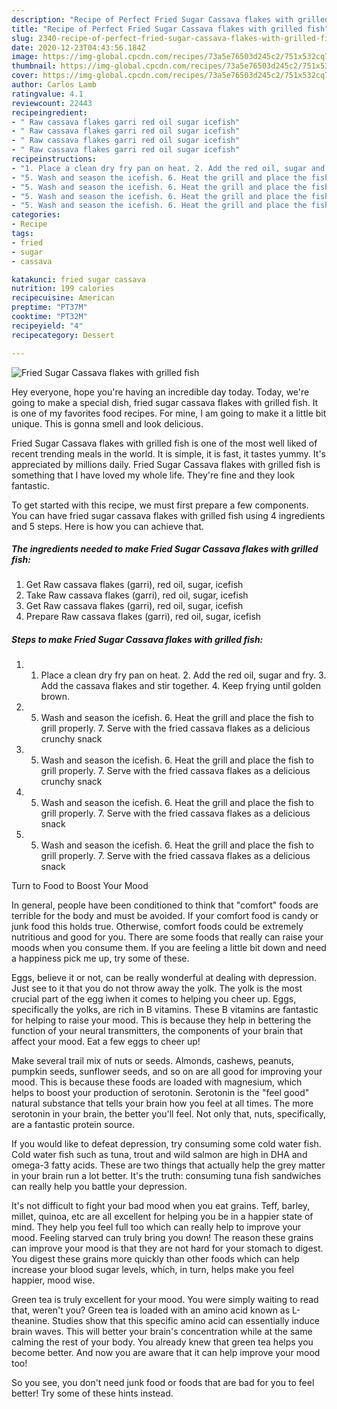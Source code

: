 ```yaml
---
description: "Recipe of Perfect Fried Sugar Cassava flakes with grilled fish"
title: "Recipe of Perfect Fried Sugar Cassava flakes with grilled fish"
slug: 2340-recipe-of-perfect-fried-sugar-cassava-flakes-with-grilled-fish
date: 2020-12-23T04:43:56.184Z
image: https://img-global.cpcdn.com/recipes/73a5e76503d245c2/751x532cq70/fried-sugar-cassava-flakes-with-grilled-fish-recipe-main-photo.jpg
thumbnail: https://img-global.cpcdn.com/recipes/73a5e76503d245c2/751x532cq70/fried-sugar-cassava-flakes-with-grilled-fish-recipe-main-photo.jpg
cover: https://img-global.cpcdn.com/recipes/73a5e76503d245c2/751x532cq70/fried-sugar-cassava-flakes-with-grilled-fish-recipe-main-photo.jpg
author: Carlos Lamb
ratingvalue: 4.1
reviewcount: 22443
recipeingredient:
- " Raw cassava flakes garri red oil sugar icefish"
- " Raw cassava flakes garri red oil sugar icefish"
- " Raw cassava flakes garri red oil sugar icefish"
- " Raw cassava flakes garri red oil sugar icefish"
recipeinstructions:
- "1. Place a clean dry fry pan on heat. 2. Add the red oil, sugar and fry. 3. Add the cassava flakes and stir together. 4. Keep frying until golden brown."
- "5. Wash and season the icefish. 6. Heat the grill and place the fish to grill properly. 7. Serve with the fried cassava flakes as a delicious crunchy snack"
- "5. Wash and season the icefish. 6. Heat the grill and place the fish to grill properly. 7. Serve with the fried cassava flakes as a delicious crunchy snack"
- "5. Wash and season the icefish. 6. Heat the grill and place the fish to grill properly. 7. Serve with the fried cassava flakes as a delicious snack"
- "5. Wash and season the icefish. 6. Heat the grill and place the fish to grill properly. 7. Serve with the fried cassava flakes as a delicious snack"
categories:
- Recipe
tags:
- fried
- sugar
- cassava

katakunci: fried sugar cassava 
nutrition: 199 calories
recipecuisine: American
preptime: "PT37M"
cooktime: "PT32M"
recipeyield: "4"
recipecategory: Dessert

---
```



![Fried Sugar Cassava flakes with grilled fish](https://img-global.cpcdn.com/recipes/73a5e76503d245c2/751x532cq70/fried-sugar-cassava-flakes-with-grilled-fish-recipe-main-photo.jpg)

Hey everyone, hope you're having an incredible day today. Today, we're going to make a special dish, fried sugar cassava flakes with grilled fish. It is one of my favorites food recipes. For mine, I am going to make it a little bit unique. This is gonna smell and look delicious.

Fried Sugar Cassava flakes with grilled fish is one of the most well liked of recent trending meals in the world. It is simple, it is fast, it tastes yummy. It's appreciated by millions daily. Fried Sugar Cassava flakes with grilled fish is something that I have loved my whole life. They're fine and they look fantastic.




To get started with this recipe, we must first prepare a few components. You can have fried sugar cassava flakes with grilled fish using 4 ingredients and 5 steps. Here is how you can achieve that.

<!--inarticleads1-->

##### The ingredients needed to make Fried Sugar Cassava flakes with grilled fish:

1. Get  Raw cassava flakes (garri), red oil, sugar, icefish
1. Take  Raw cassava flakes (garri), red oil, sugar, icefish
1. Get  Raw cassava flakes (garri), red oil, sugar, icefish
1. Prepare  Raw cassava flakes (garri), red oil, sugar, icefish




<!--inarticleads2-->

##### Steps to make Fried Sugar Cassava flakes with grilled fish:

1. 1. Place a clean dry fry pan on heat. 2. Add the red oil, sugar and fry. 3. Add the cassava flakes and stir together. 4. Keep frying until golden brown.
1. 5. Wash and season the icefish. 6. Heat the grill and place the fish to grill properly. 7. Serve with the fried cassava flakes as a delicious crunchy snack
1. 5. Wash and season the icefish. 6. Heat the grill and place the fish to grill properly. 7. Serve with the fried cassava flakes as a delicious crunchy snack
1. 5. Wash and season the icefish. 6. Heat the grill and place the fish to grill properly. 7. Serve with the fried cassava flakes as a delicious snack
1. 5. Wash and season the icefish. 6. Heat the grill and place the fish to grill properly. 7. Serve with the fried cassava flakes as a delicious snack




Turn to Food to Boost Your Mood


In general, people have been conditioned to think that "comfort" foods are terrible for the body and must be avoided. If your comfort food is candy or junk food this holds true. Otherwise, comfort foods could be extremely nutritious and good for you. There are some foods that really can raise your moods when you consume them. If you are feeling a little bit down and need a happiness pick me up, try some of these.

Eggs, believe it or not, can be really wonderful at dealing with depression. Just see to it that you do not throw away the yolk. The yolk is the most crucial part of the egg iwhen it comes to helping you cheer up. Eggs, specifically the yolks, are rich in B vitamins. These B vitamins are fantastic for helping to raise your mood. This is because they help in bettering the function of your neural transmitters, the components of your brain that affect your mood. Eat a few eggs to cheer up!

Make several trail mix of nuts or seeds. Almonds, cashews, peanuts, pumpkin seeds, sunflower seeds, and so on are all good for improving your mood. This is because these foods are loaded with magnesium, which helps to boost your production of serotonin. Serotonin is the "feel good" natural substance that tells your brain how you feel at all times. The more serotonin in your brain, the better you'll feel. Not only that, nuts, specifically, are a fantastic protein source.

If you would like to defeat depression, try consuming some cold water fish. Cold water fish such as tuna, trout and wild salmon are high in DHA and omega-3 fatty acids. These are two things that actually help the grey matter in your brain run a lot better. It's the truth: consuming tuna fish sandwiches can really help you battle your depression. 

It's not difficult to fight your bad mood when you eat grains. Teff, barley, millet, quinoa, etc are all excellent for helping you be in a happier state of mind. They help you feel full too which can really help to improve your mood. Feeling starved can truly bring you down! The reason these grains can improve your mood is that they are not hard for your stomach to digest. You digest these grains more quickly than other foods which can help increase your blood sugar levels, which, in turn, helps make you feel happier, mood wise.

Green tea is truly excellent for your mood. You were simply waiting to read that, weren't you? Green tea is loaded with an amino acid known as L-theanine. Studies show that this specific amino acid can essentially induce brain waves. This will better your brain's concentration while at the same calming the rest of your body. You already knew that green tea helps you become better. And now you are aware that it can help improve your mood too!

So you see, you don't need junk food or foods that are bad for you to feel better! Try  some  of  these  hints  instead.


